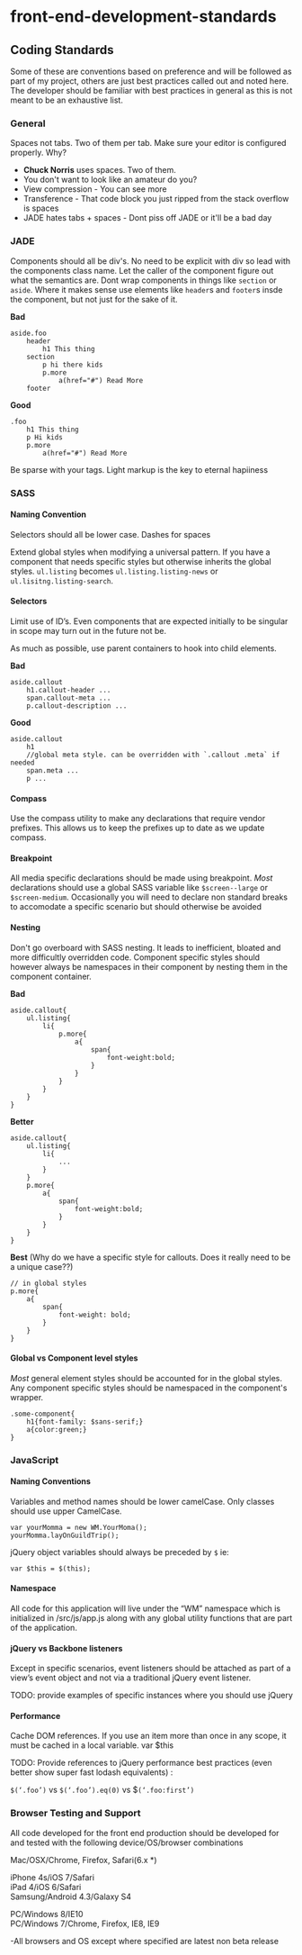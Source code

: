 front-end-development-standards
===============================

## Coding Standards
Some of these are conventions based on preference and will be followed as part of my project, others are just best practices called out and noted here. The developer should be familiar with best practices in general as this is not meant to be an exhaustive list.

### General
Spaces not tabs. Two of them per tab. Make sure your editor is configured properly. Why?
 
- **Chuck Norris** uses spaces. Two of them.
- You don't want to look like an amateur do you?
- View compression - You can see more
- Transference - That code block you just ripped from the stack overflow is spaces
- JADE hates tabs + spaces - Dont piss off JADE or it'll be a bad day

### JADE

Components should all be div's. No need to be explicit with div so lead with the components class name. Let the caller of the component figure out what the semantics are. Dont wrap components in things like `section` or `aside`. Where it makes sense use elements like `header`s and `footer`s insde the component, but not just for the sake of it.

**Bad**

    aside.foo
        header
            h1 This thing
        section
            p hi there kids
            p.more
                a(href="#") Read More
        footer
        
**Good**

    .foo
        h1 This thing
        p Hi kids
        p.more
            a(href="#") Read More
        
Be sparse with your tags. Light markup is the key to eternal hapiiness

### SASS

#### Naming Convention
Selectors should all be lower case. Dashes for spaces

Extend global styles when modifying a universal pattern. If you have a component that needs specific styles but otherwise inherits the global styles. `ul.listing` becomes `ul.listing.listing-news` or `ul.lisitng.listing-search`. 

#### Selectors
Limit use of ID’s. Even components that are expected initially to be singular in scope may turn out in the future not be.

As much as possible, use parent containers to hook into child elements. 

**Bad**

    aside.callout
        h1.callout-header ...
        span.callout-meta ...
        p.callout-description ...
    
**Good**

    aside.callout
        h1
        //global meta style. can be overridden with `.callout .meta` if needed
        span.meta ... 
        p ...

#### Compass
Use the compass utility to make any declarations that require vendor prefixes. This allows us to keep the prefixes up to date as we update compass.
#### Breakpoint
All media specific declarations should be made using breakpoint. *Most* declarations should use a global SASS variable like `$screen--large` or `$screen-medium`. Occasionally you will need to declare non standard breaks to accomodate a specific scenario but should otherwise be avoided
#### Nesting
Don't go overboard with SASS nesting. It leads to inefficient, bloated and more difficultly overridden code. Component specific styles should however always be namespaces in their component by nesting them in the component container.

**Bad**

    aside.callout{
        ul.listing{
            li{
                p.more{
                    a{
                        span{
                            font-weight:bold;
                        }
                    }
                }
            }  
        }
    }
**Better**

    aside.callout{
        ul.listing{
            li{
                ...
            }
        }
        p.more{
            a{
                span{
                    font-weight:bold;
                }
            } 
        }
    }

**Best**
(Why do we have a specific style for callouts. Does it really need to be a unique case??)

    // in global styles
    p.more{
        a{
            span{
                font-weight: bold; 
            }
        }
    }

#### Global vs Component level styles
*Most* general element styles should be accounted for in the global styles. Any component specific styles should be namespaced in the component's wrapper.

    .some-component{
        h1{font-family: $sans-serif;}
        a{color:green;}
    }

### JavaScript
#### Naming Conventions
Variables and method names should be lower camelCase. Only classes should use upper CamelCase.

    var yourMomma = new WM.YourMoma();
    yourMomma.layOnGuildTrip();

jQuery object variables should always be preceded by `$` ie:

    var $this = $(this);

    
#### Namespace
All code for this application will live under the “WM” namespace which is initialized in /src/js/app.js along with any global utility functions that are part of the application.

#### jQuery vs Backbone listeners
Except in specific scenarios, event listeners should be attached as part of a view’s event object and not via a traditional jQuery event listener. 

TODO: provide examples of specific instances where you should use jQuery

#### Performance
Cache DOM references. If you use an item more than once in any scope, it must be cached in a local variable.
var $this

TODO: Provide references to jQuery performance best practices (even better show super fast lodash equivalents) :

`$(‘.foo’)` vs `$(‘.foo’).eq(0)` vs $`(‘.foo:first’)`

### Browser Testing and Support
All code developed for the front end production should be developed for and tested with the following device/OS/browser combinations

Mac/OSX/Chrome, Firefox, Safari(6.x *)

iPhone 4s/iOS 7/Safari  
iPad 4/iOS 6/Safari  
Samsung/Android 4.3/Galaxy S4

PC/Windows 8/IE10  
PC/Windows 7/Chrome, Firefox, IE8, IE9

-All browsers and OS except where specified are latest non beta release


